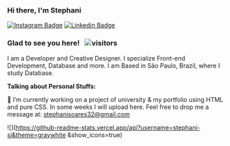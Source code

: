 ### Hi there, I'm Stephani

[![Instagram Badge](https://img.shields.io/badge/-Instagram-e4405f?style=flat-square&logo=Instagram&logoColor=white&color=lightgray)](https://instagram.com/stessada_?utm_medium=copy_link)
[![Linkedin Badge](https://img.shields.io/badge/-LinkedIn-0e76a8?style=flat-square&logo=Linkedin&logoColor=white&color=green)](https://www.linkedin.com/in/stephani-soares)

### Glad to see you here! &nbsp; ![visitors](https://visitor-badge.glitch.me/badge?page_id=stephani-sj&left_color=gray&right_color=green)



I am a Developer and Creative Designer. I specialize Front-end Development, Database and more.
I am Based in São Paulo, Brazil, where I study Database.

**Talking about Personal Stuffs:**

💬 I’m currently working on a project of university & my portfolio using HTML and pure CSS. In some weeks I will upload here.
Feel free to drop me a message at: stephanisoares32@gmail.com

![](https://github-readme-stats.vercel.app/api?username=stephani-sj&theme=graywhite &show_icons=true)


